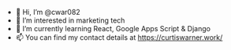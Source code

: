 - 👋 Hi, I’m @cwar082
- 👀 I’m interested in marketing tech
- 🌱 I’m currently learning React, Google Apps Script & Django
- 📫 You can find my contact details at https://curtiswarner.work/

<!---
cwar082/cwar082 is a ✨ special ✨ repository because its `README.md` (this file) appears on your GitHub profile.
You can click the Preview link to take a look at your changes.
--->
